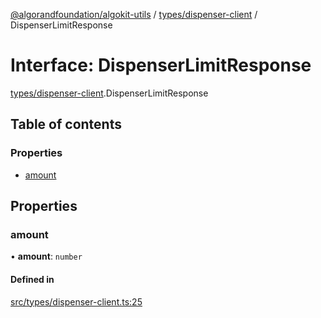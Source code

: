 [@algorandfoundation/algokit-utils](../README.md) / [types/dispenser-client](../modules/types_dispenser_client.md) / DispenserLimitResponse

# Interface: DispenserLimitResponse

[types/dispenser-client](../modules/types_dispenser_client.md).DispenserLimitResponse

## Table of contents

### Properties

- [amount](types_dispenser_client.DispenserLimitResponse.md#amount)

## Properties

### amount

• **amount**: `number`

#### Defined in

[src/types/dispenser-client.ts:25](https://github.com/algorandfoundation/algokit-utils-ts/blob/main/src/types/dispenser-client.ts#L25)
